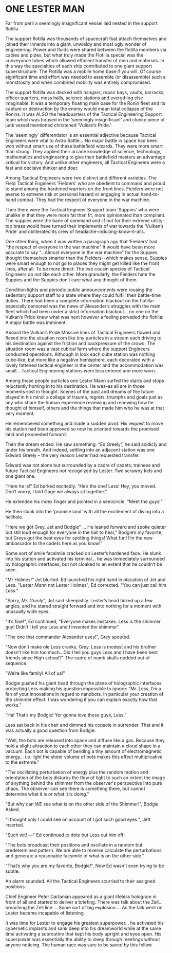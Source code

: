 
# ONE LESTER MAN

Far from peril a seemingly insignificant vessel laid nested in the support flotilla.

The support flotilla was thousands of spacecraft that attach themselves and joined their innards into a giant, unwieldy and most ugly wonder of engineering.  Power and fluids were shared between the flotilla members via cables and pipes, but what truly made the Flotilla special was the conveyance tubes which allowed efficient transfer of men and materials.  In this way the specialties of each ship contributed to one giant support superstructure. The Flotilla was a mobile home base if you will.  Of course significant time and effort was needed to assemble (or disassemble) such a monstrosity and when combined mobility was entirely compromised.

The support flotilla was decked with hangars, repair bays, vaults, barracks, officer quarters, mess halls, science stations and everything else imaginable.  It was a temporary floating main base for the Ronin fleet and its capture or destruction by the enemy would mean total collapse of the Ronins.  It was ALSO the headquarters of the Tactical Engineering Support team which was housed in the ‘seemingly insignificant’ and clunky piece of junk vessel mentioned christened ‘Vulkan’s Pride.’

The ‘seemingly’ differentiator is an essential adjective because Tactical Engineers were vital to Astro Battle… No major battle in space had been won without smart use of these battlefield wizards. They were more smart than strong. They applied their arcane knowledge of science, technology, mathematics and engineering to give their battlefield masters an advantage critical for victory.  And unlike other engineers, all Tactical Engineers were a fast and decisive thinker and doer.

Among Tactical Engineers were two distinct and different varieties.  The Field Tactical Engineers 'Fielders' who are obedient to command and proud to stand among the hardened warriors on the front lines.  Fielders were not averse to extreme risk or personal hazard or engaging in actual hand-to-hand combat.  They had the respect of everyone in the war machine.

Then there were the Tactical Engineer Support team 'Suppies' who were unalike in that they were more fat than fit, more opinionated than compliant. The suppies were the bane of command and–if not for their extreme utility–top brass would have turned their implements of war towards the ‘Vulkan’s Pride’ and obliterated its crew of headache-inducing-know-it-alls.

One other thing, when it was written a paragraph ago that ‘Fielders’ had “the respect of everyone in the war machine”  It would have been more accurate to say “...Almost everyone in the war machine” for the Suppies thought themselves smarter than the Fielders--which makes sense, Suppies were smart enough to not go to places they might get killed like the front lines, after all. To be more direct: The two cousin species of Tactical Engineers do not like each other.  More granularly, the Fielders hate the Suppies and the Suppies don’t care what any thought of them.

Condition lights and periodic public announcements were rousing the sedentary support staff to a state where they could fulfill their battle-time duties.  There had been a complete information blackout on the flotilla–especially censored was the news of Alexander’s struggles with the main fleet which had been under a strict information blackout… no one on the Vulkan’s Pride knew what was next however a feeling pervaded the flotilla: A major battle was imminent.

Aboard the Vulkan’s Pride Massive lines of Tactical Engineers flowed and flexed into the situation room like tiny particles in a stream each driving to his destination against the friction and backpressure of the crowd.  The situation room was a vast cubical farm where the support Engineers conducted operations.  Although in look each cube station was nothing cube-like, but more like a negative hemisphere, each decorated with a lovely fattened tactical engineer in the center and the accommodation was small… Tactical Engineering stations were less entered and more worn.

Among those people particles one Lester Mann surfed the starts and stops reluctantly homing in to his destination.  He was–as all are in those moments–lost in thought.  Scenes of the past and dreams of the future played in his mind: a collage of trauma, regrets, triumphs and goals just as any who share the human experience reviewing and renewing how he thought of himself, others and the things that made him who he was at that very moment.

He remembered something and  made a sudden pivot. His request to move his station had been approved so now he oriented towards the promised land and proceeded forward.

Then the dream ended. He saw something.  “Ed Greely”, he said acidicly and under his breath. And indeed, settling into an adjacent station was one Edward Greely – the very reason Lester had requested transfer.

Edward was not alone but surrounded by a cadre of cadets; trainees and future Tactical Engineers not recognized by Lester. Two scrawny kids and one giant one.

“Here he is\!” Ed barked excitedly.  “He’s the one\! Less\! Hey, you moved.  Don’t worry, I told Gage we always sit together.”

He extended his index finger and pointed in a semicircle: “Meet the guys\!”

He then slunk into the ‘promise land’ with all the excitement of diving into a hellhole.

"Here we got Grey, Jet and Bodgie" … He leaned forward and spoke quieter but still loud enough for everyone in the hall to hear," Bodgie’s my favorite, but Greys got the best eyes for spotting things\! What fun\!  I’m the new ambassador to the cadets here as you know!"

Some sort of smile facsimile cracked on Lester’s hardened face.  He slunk into his station and activated his terminal… he was immediately surrounded by holographic interfaces, but not cloaked to an extent that he couldn’t be seen.

"Mr Holmes\!" Jet blurted.  Ed launched his right hand in placation of Jet and Less. "Lester *Mann* not Lester Holmes", Ed corrected.  "You can just call him *Less*."

"Sorry, *Mr. Greely*", Jet said sheepishly.  Lester’s head ticked up a few angles, and he stared straight forward and into nothing for a moment with unusually wide eyes.

"It’s fine\!", Ed continued, "Everyone makes mistakes.  Less is the shimmer guy\! Didn’t I tell you Less and I  invented the shimmer"

"The one that commander Alexander uses\!", Grey spouted.

"Now don’t make ole Less cranky, Grey, Less is modest and his brother doesn’t like him too much...Did I tell you guys Less and I have been best friends since High school?" The cadre of numb skulls nodded out of sequence.

"We’re like family\! All of us\!"

Bodgie pushed his giant head through the plane of holographic interfaces protecting Less making his question impossible to ignore: “Mr. Less, I’m a fan of your innovations in regard to nanobots.  In particular your creation of the shimmer effect.  I was wondering if you can explain exactly how that works.”

“Ha\! That’s my Bodgie\! Yer gonna love these guys, Less.”

Less sat back in his chair and dimmed his console in surrender.  That and it was actually a good question from Bodgie.

"Well, the bots are released into space and diffuse like a gas.  Because they hold a slight attraction to each other they can maintain a cloud shape in a vacuum.  Each bot is capable of bending a tiny amount of electromagnetic energy… i.e. light  the sheer volume of bots makes this effect multiplicative to the extreme."

"The oscillating perturbation of energy plus the random motion and orientation of the bots disturbs the flow of light to such an extent the image of anything behind the shimmer from the observer's perspective into pure chaos. The observer can see there is something there, but cannot determine what it is or what it is doing."

"But why can *WE* see what is on the other side of the Shimmer\!", Bodgie Asked.

"I thought only I could see on account of I got such good eyes.", Jett inserted.

"Such wit!  —" Ed continued to dote but Less cut him off:

"The bots broadcast their positions and oscillate in a random but predetermined pattern.  We are able to reverse calculate the perturbations and generate a reasonable facsimile of what is on the other side."

"That’s why you are my favorite, Bodgie\!", Now Ed wasn't even trying to be subtle.

An alarm sounded.  All the Tactical Engineers scurried to their assigned positions.

Chief Engineer Peter Dartanian appeared as a giant lifeless hologram in front of all and started to deliver a briefing.  There was talk about the Zell… breaching the Zell line…. Some sort of big explosion…. As the talk went on Lester became incapable of listening.

It was time for Lester to engage his greatest superpower… he activated his cybernetic implants and sank deep into his dreamworld while at the same time activating a subroutine that kept his body upright and eyes open.   His superpower was essentially the ability to sleep through meetings without anyone noticing.  The human race was sure to be saved by this fellow.





